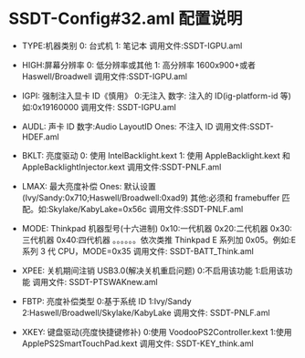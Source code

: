 # SSDT-Config#32.aml 配置说明

- TYPE:机器类别
0: 台式机
1: 笔记本 调用文件:SSDT-IGPU.aml

- HIGH:屏幕分辨率
0: 低分辨率或其他
1: 高分辨率 1600x900+或者 Haswell/Broadwell 
调用文件:SSDT-IGPU.aml

- IGPI: 强制注入显卡 ID《慎用》
0:无注入
数字: 注入的 ID(ig-platform-id 等)如:0x19160000
调用文件: SSDT-IGPU.aml

- AUDL: 声卡 ID
数字:Audio LayoutID
Ones: 不注入 ID
调用文件:SSDT-HDEF.aml 

- BKLT: 亮度驱动
0: 使用 IntelBacklight.kext
1: 使用 AppleBacklight.kext 和 AppleBacklightInjector.kext 
调用文件:SSDT-PNLF.aml

- LMAX: 最大亮度补偿
Ones: 默认设置(Ivy/Sandy:0x710;Haswell/Broadwell:0xad9) 其他:必须和 framebuffer 匹配。如:Skylake/KabyLake=0x56c 
调用文件:SSDT-PNLF.aml

- MODE: Thinkpad 机器型号(十六进制)
0x10:一代机器
0x20:二代机器
0x30:三代机器
0x40:四代机器
。。。。。。依次类推
Thinkpad E 系列加 0x05。例如:E 系列 3 代 CPU，MODE=0x35 
调用文件: SSDT-BATT_Think.aml

- XPEE: 关机期间注销 USB3.0(解决关机重启问题) 0:不启用该功能
1:启用该功能
调用文件: SSDT-PTSWAKnew.aml

- FBTP: 亮度补偿类型
0:基于系统 ID
1:Ivy/Sandy 
2:Haswell/Broadwell/Skylake/KabyLake 
调用文件: SSDT-PNLF.aml

- XKEY: 键盘驱动(亮度快捷键修补) 
0:使用 VoodooPS2Controller.kext 
1:使用 ApplePS2SmartTouchPad.kext 
调用文件: SSDT-KEY_think.aml